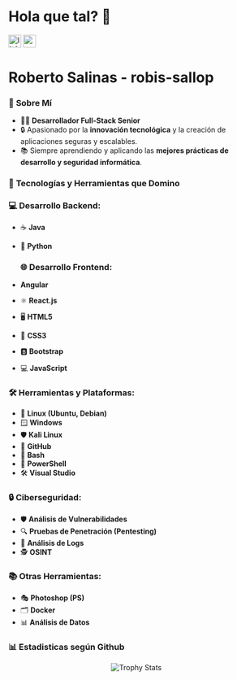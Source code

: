 <h1 align="left">Hola que tal? 👋</h1>

<div align="left">
  <img src="https://img.shields.io/static/v1?message=LinkedIn&logo=linkedin&label=&color=8a2be2&logoColor=fff&labelColor=8a2be2&style=for-the-badge" height="25" alt="linkedin logo"  />
  <img src="https://komarev.com/ghpvc/?username=robis-sallop&style=for-the-badge&color=blueviolet" height="25" alt="profile views" />
  
</div>

<h1 align="left">Roberto Salinas - robis-sallop</h1>

### 🚀 **Sobre Mí**

- 👨‍💻 **Desarrollador Full-Stack Senior**  
- 🔒 Apasionado por la **innovación tecnológica** y la creación de aplicaciones seguras y escalables.  
- 📚 Siempre aprendiendo y aplicando las **mejores prácticas de desarrollo y seguridad informática**.

### 🚀 **Tecnologías y Herramientas que Domino**

### 💻 **Desarrollo Backend:**  
- ☕ **Java**  
- 🐍 **Python**

  ### 🌐 **Desarrollo Frontend:**
- **Angular**
- ⚛️ **React.js**  
- 🖥️ **HTML5**  
- 🎨 **CSS3**  
- 🅱️ **Bootstrap**  
- 💻 **JavaScript**  

### 🛠️ **Herramientas y Plataformas:**  
- 🐧 **Linux (Ubuntu, Debian)**  
- 🪟 **Windows**  
- 🛡️ **Kali Linux**  
- 🔄 **GitHub**  
- 🐚 **Bash**  
- 🧠 **PowerShell**  
- 🛠️ **Visual Studio**  

### 🔒 **Ciberseguridad:**  
- 🛡️ **Análisis de Vulnerabilidades**  
- 🔍 **Pruebas de Penetración (Pentesting)**  
- 📜 **Análisis de Logs**  
- 🕵️ **OSINT**  

### 📚 **Otras Herramientas:**  
- 🎭 **Photoshop (PS)**  
- 🗂️ **Docker**  
- 📊 **Análisis de Datos**  

### 📊 **Estadisticas según Github**
<div align="center">
  <img src="https://github-profile-trophy.vercel.app/?username=robis-sallop&theme=onestar&no-frame=true&margin-w=15" alt="Trophy Stats"/>
</div>
